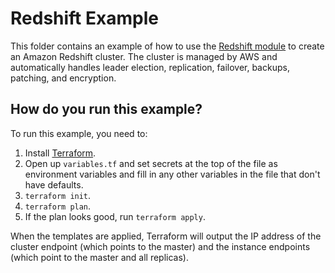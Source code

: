 # Redshift Example

This folder contains an example of how to use the [Redshift module](/modules/redshift) to create an Amazon
Redshift cluster. The cluster is managed by AWS and automatically handles leader election, replication, failover,
backups, patching, and encryption.

## How do you run this example?

To run this example, you need to:

1. Install [Terraform](https://www.terraform.io/).
1. Open up `variables.tf` and set secrets at the top of the file as environment variables and fill in any other variables in
   the file that don't have defaults.
1. `terraform init`.
1. `terraform plan`.
1. If the plan looks good, run `terraform apply`.

When the templates are applied, Terraform will output the IP address of the cluster endpoint (which points to the
master) and the instance endpoints (which point to the master and all replicas).
